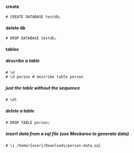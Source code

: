 #### create
```
# CREATE DATABASE testdb;
```



#### delete db
```
# DROP DATABASE testdb;
```


#### tables
##### describe a table
```
# \d
# \d person # describe table person
```
##### just the table without the sequence
```
# \dt
```
##### delete a table
```
# DROP TABLE person;
```
##### insert data from a sql file (use Mockaroo to generate data)
```
# \i /home/{user}/Downloads/person-data.sql
```